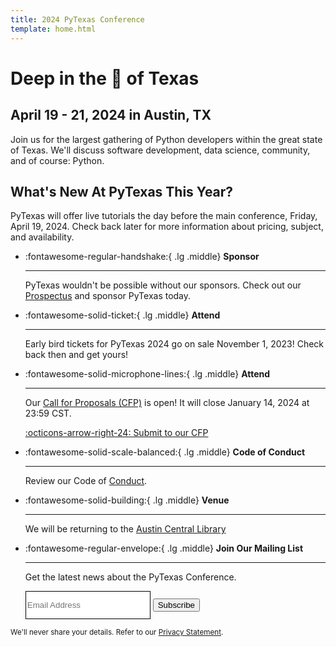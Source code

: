 ```yaml
---
title: 2024 PyTexas Conference
template: home.html
---
```


# Deep in the 💜 of Texas
## April 19 - 21, 2024 in Austin, TX

Join us for the largest gathering of Python developers within the great state of Texas. We'll discuss software development, data science, community, and of course: Python.

## What's New At PyTexas This Year?
PyTexas will offer live tutorials the day before the main conference, Friday, 
April 19, 2024. Check back later for more information about pricing, subject,
and availability.

<div class="grid cards" markdown>

-   :fontawesome-regular-handshake:{ .lg .middle} __Sponsor__

    ---

    PyTexas wouldn't be possible without our sponsors. Check out our [Prospectus](#)
    and sponsor PyTexas today.

-   :fontawesome-solid-ticket:{ .lg .middle} __Attend__

    ---

    Early bird tickets for PyTexas 2024 go on sale November 1, 2023! Check
    back then and get yours!

-   :fontawesome-solid-microphone-lines:{ .lg .middle} __Attend__

    ---

    Our [Call for Proposals (CFP)](#) is open! It will close January 14, 2024 at 23:59 CST.

    [:octicons-arrow-right-24: Submit to our CFP](https://pretalx.com/pytexas-2024/)

-   :fontawesome-solid-scale-balanced:{ .lg .middle} __Code of Conduct__

    ---

    Review our Code of [Conduct](about/#code-of-conduct).

-   :fontawesome-solid-building:{ .lg .middle} __Venue__

    ---

    We will be returning to the [Austin Central Library](attend/#venue)

-   :fontawesome-regular-envelope:{ .lg .middle} __Join Our Mailing List__

    ---

    Get the latest news about the PyTexas Conference.
    <form role="form" action="//pytexas.us11.list-manage.com/subscribe/post?u=93d4ab771d0c2e4facc053add&amp;id=fa6aa40a2e" method="post" data-form-email novalidate>
    <div class="form-row">
        <input type="email" class="form-control" placeholder="Email Address" aria-label="Email Address" name="EMAIL" required style="border: 1px solid black; width: 200px; height: 45px;">
        <button type="submit" class="md-button email-button--primary " data-loading-text="Sending">Subscribe</button>
    </div>
</form>
<small class="text-muted form-text">
    We'll never share your details. Refer to our <a href="privacy">Privacy Statement</a>.
</small>

</div>
